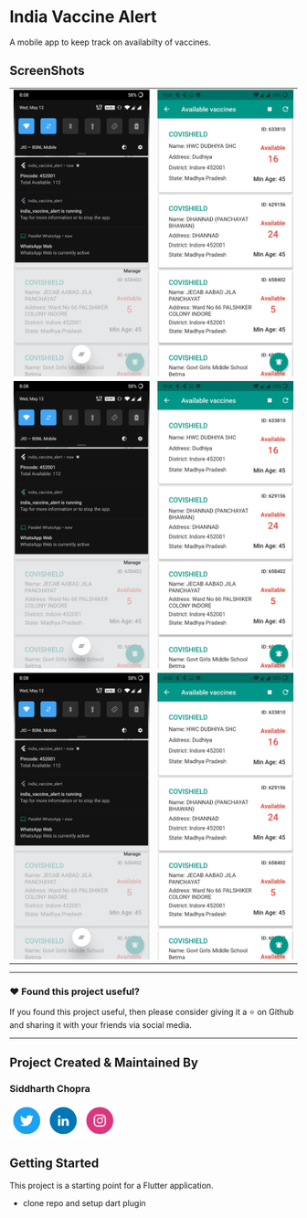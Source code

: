 # India Vaccine Alert

A mobile app to keep track on availabilty of vaccines.

## ScreenShots



|                                                           |                                                           |
| --------------------------------------------------------- | --------------------------------------------------------- |
| <img src="https://raw.githubusercontent.com/snapsid/India_vaccine_alert/master/img/s1.jpeg?token=AND6B5XFKOLCERCZYXJMSX3AUUSCS"  width="300"/> | <img src="https://raw.githubusercontent.com/snapsid/India_vaccine_alert/master/img/s2.jpeg?token=AND6B5QWD547BZXLI22F54TAUUSFI" width="300"/>  |
| <img src="https://raw.githubusercontent.com/snapsid/India_vaccine_alert/master/img/s1.jpeg?token=AND6B5XFKOLCERCZYXJMSX3AUUSCS"  width="300"/> | <img src="https://raw.githubusercontent.com/snapsid/India_vaccine_alert/master/img/s2.jpeg?token=AND6B5QWD547BZXLI22F54TAUUSFI" width="300"/>  |
| <img src="https://raw.githubusercontent.com/snapsid/India_vaccine_alert/master/img/s1.jpeg?token=AND6B5XFKOLCERCZYXJMSX3AUUSCS"  width="300"/> | <img src="https://raw.githubusercontent.com/snapsid/India_vaccine_alert/master/img/s2.jpeg?token=AND6B5QWD547BZXLI22F54TAUUSFI" width="300"/>  |

---

### :heart: Found this project useful?

If you found this project useful, then please consider giving it a :star: on Github and sharing it with your friends via social media.

---

## Project Created & Maintained By

### Siddharth Chopra

<a href="https://twitter.com/sidd_art_"><img src="https://github.com/aritraroy/social-icons/blob/master/twitter-icon.png?raw=true" width="60"></a>
<a href="https://linkedin.com/in/siddharthchopra1/"><img src="https://github.com/aritraroy/social-icons/blob/master/linkedin-icon.png?raw=true" width="60"></a>
<a href="https://instagram.com/siddharth_chopra"><img src="https://github.com/aritraroy/social-icons/blob/master/instagram-icon.png?raw=true" width="60"></a>



## Getting Started

This project is a starting point for a Flutter application.

- clone repo and setup dart plugin


